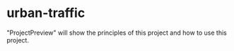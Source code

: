 # urban-traffic

"ProjectPreview" will show the principles of this project and how to use this project.
